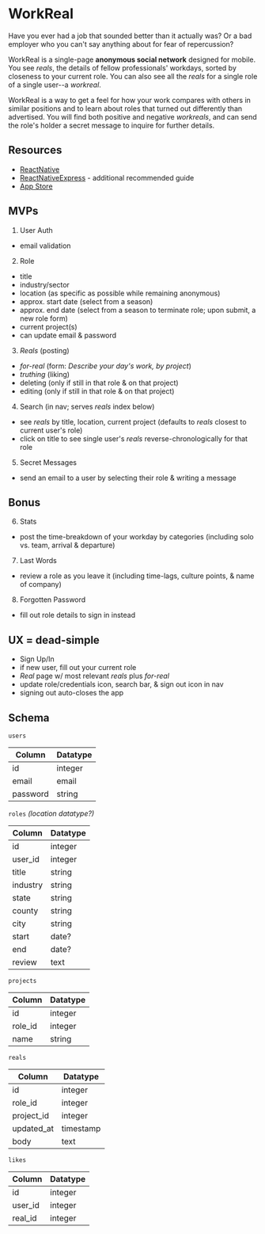 # WorkReal

Have you ever had a job that sounded better than it actually was?
Or a bad employer who you can't say anything about for fear of repercussion?

WorkReal is a single-page __anonymous social network__ designed for mobile. You see _reals_,
the details of fellow professionals' workdays, sorted by closeness to your current role.
You can also see all the _reals_ for a single role of a single user--a _workreal_.

WorkReal is a way to get a feel for how your work compares with others in similar positions and to learn
about roles that turned out differently than advertised. You will find both positive and negative _workreals_,
and can send the role's holder a secret message to inquire for further details.

## Resources

* [ReactNative](https://facebook.github.io/react-native/docs/getting-started.html)
* [ReactNativeExpress](http://www.reactnativeexpress.com/) - additional recommended guide
* [App Store](https://www.joshmorony.com/the-step-by-step-guide-to-publishing-a-html5-mobile-application-on-app-stores/)

## MVPs
1. User Auth
  * email validation

2. Role
  * title
  * industry/sector
  * location (as specific as possible while remaining anonymous)
  * approx. start date (select from a season)
  * approx. end date (select from a season to terminate role; upon submit, a new role form)
  * current project(s)
  * can update email & password

3. _Reals_ (posting)
  * _for-real_ (form: _Describe your day's work, by project_)
  * _truthing_ (liking)
  * deleting (only if still in that role & on that project)
  * editing (only if still in that role & on that project)

4. Search (in nav; serves _reals_ index below)
  * see _reals_ by title, location, current project (defaults to _reals_ closest to current user's role)
  * click on title to see single user's _reals_ reverse-chronologically for that role

5. Secret Messages
  * send an email to a user by selecting their role & writing a message

## Bonus
6. Stats
  * post the time-breakdown of your workday by categories (including solo vs. team, arrival & departure)

7. Last Words
  * review a role as you leave it (including time-lags, culture points, & name of company)

8. Forgotten Password
  * fill out role details to sign in instead

## UX = dead-simple
  * Sign Up/In
  * if new user, fill out your current role
  * _Real_ page w/ most relevant _reals_ plus _for-real_
  * update role/credentials icon, search bar, & sign out icon in nav
  * signing out auto-closes the app

## Schema
`users`

| Column | Datatype |
| --- | --- |
| id       | integer |
| email    | email |
| password | string |

`roles` _(location datatype?)_

| Column | Datatype |
| --- | --- |
| id       | integer |
| user_id  | integer |
| title    | string |
| industry | string |
| state    | string |
| county   | string |
| city     | string |
| start    | date? |
| end      | date? |
| review   | text |

`projects`

| Column | Datatype |
| --- | --- |
| id      | integer |
| role_id | integer |
| name    | string |

`reals`

| Column | Datatype |
| --- | --- |
| id         | integer |
| role_id    | integer |
| project_id | integer |
| updated_at | timestamp |
| body       | text |

`likes`

| Column | Datatype |
| --- | --- |
| id       | integer |
| user_id  | integer |
| real_id  | integer |
